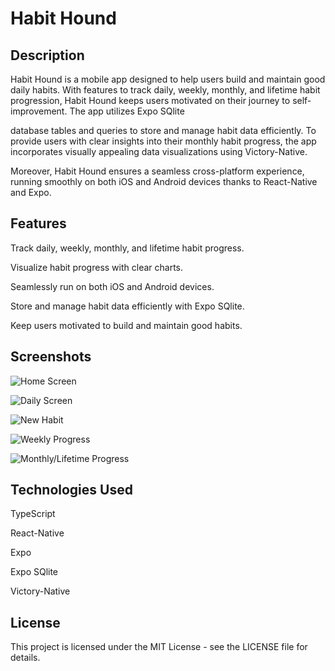 # Habit Hound

## Description

Habit Hound is a mobile app designed to help users build and maintain good daily habits. With features to track daily, weekly, monthly, and lifetime habit progression, Habit Hound keeps users motivated on their journey to self-improvement. The app utilizes Expo SQlite 

database tables and queries to store and manage habit data efficiently. To provide users with clear insights into their monthly habit progress, the app incorporates visually appealing data visualizations using Victory-Native. 

Moreover, Habit Hound ensures a seamless cross-platform experience, running smoothly on both iOS and Android devices thanks to React-Native and Expo.

## Features

Track daily, weekly, monthly, and lifetime habit progress.

Visualize habit progress with clear charts.

Seamlessly run on both iOS and Android devices.

Store and manage habit data efficiently with Expo SQlite.

Keep users motivated to build and maintain good habits.

## Screenshots

![Home Screen](Bloodhound/assets/IMG_2403.PNG)

![Daily Screen](Bloodhound/assets/IMG_2406.PNG)

![New Habit](Bloodhound/assets/IMG_2405.PNG)

![Weekly Progress](Bloodhound/assets/IMG_2408.PNG)

![Monthly/Lifetime Progress](Bloodhound/assets/IMG_2409.PNG)

## Technologies Used

TypeScript

React-Native

Expo

Expo SQlite

Victory-Native


## License

This project is licensed under the MIT License - see the LICENSE file for details.

